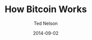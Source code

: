 ---
layout: media
title: How Bitcoin Works
date: 2014-09-02
categories: ['Education']
author: ['Ted Nelson']
excerpt: The inventor of hypertext discusses How Bitcoin Actually Works in Computers for Cynics.
external_url: https://www.youtube.com/watch?v=3CMucDjJQ4E
---